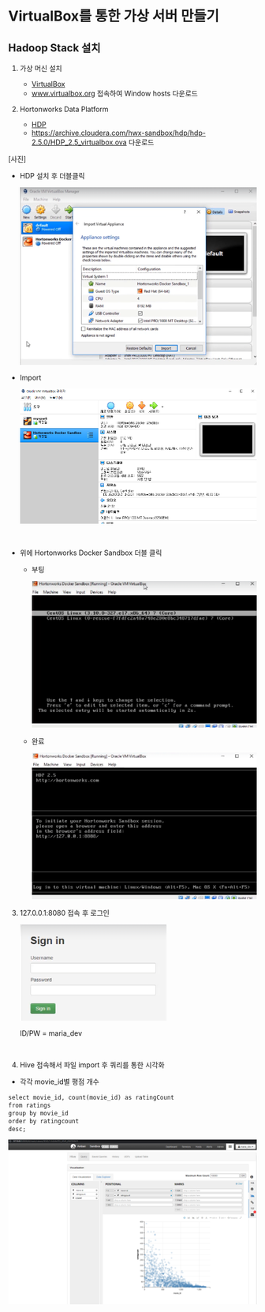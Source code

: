 # VirtualBox를 통한 가상 서버 만들기

## Hadoop Stack 설치

1. 가상 머신 설치

   - [VirtualBox](www.virtualbox.org )
   - www.virtualbox.org 접속하여  Window hosts 다운로드
2. Hortonworks Data Platform
   - [HDP](https://archive.cloudera.com/hwx-sandbox/hdp/hdp-2.5.0/HDP_2.5_virtualbox.ova )
   - https://archive.cloudera.com/hwx-sandbox/hdp/hdp-2.5.0/HDP_2.5_virtualbox.ova 다운로드



[사진]

- HDP 설치 후 더블클릭 

  ![HDP_install](img\HDP_install.png)




- Import

  ![Virtualbox_setting](img\Virtualbox_setting.png)

  ​

- 위에 Hortonworks Docker Sandbox 더블 클릭

  - 부팅

    ![virtualbox_booting](img\Virtualbox_booting.png)

  - 완료

    ![virtualbox_booting_end](img\virtualbox_booting_end.png)




3. 127.0.0.1:8080 접속 후 로그인

   ![hadoop_login](img\hadoop_login.png)

   ID/PW = maria_dev

   ​



4. Hive 접속해서 파일 import 후 쿼리를 통한 시각화
- 각각 movie_id별 평점 개수 
```
select movie_id, count(movie_id) as ratingCount
from ratings
group by movie_id
order by ratingcount
desc; 
```

   ![hive_visual](img\hive_visual.png)
